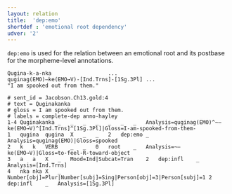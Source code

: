 ```yaml
---
layout: relation
title:  'dep:emo'
shortdef : 'emotional root dependency'
udver: '2'
---
```


`dep:emo` is used for the relation between an emotional root and its postbase for the morpheme-level annotations.

```
Qugina-k-a-nka					...
quginag(EMO)–ke(EMO→V)-[Ind.Trns]-[1Sg.3Pl]	...
"I am spooked out from them."
```
~~~ conllu
# sent_id = Jacobson.Ch13.gold:4
# text = Quginakanka
# gloss = I am spooked out from them.
# labels = complete-dep anno-hayley
1-4	Quginakanka	_	_	_	_	_	_	_	Analysis=quginag(EMO)^~–ke(EMO→V)^[Ind.Trns]^[1Sg.3Pl]|Gloss=I-am-spooked-from-them-
1	qugina	qugina	X	_	_	2	dep:emo	_	Analysis=quginag(EMO)|Gloss=spooked
2	k	k	VERB	_	_	0	root	_	Analysis=~–ke(EMO→V)|Gloss=to-feel-R-toward-object
3	a	a	X	_	Mood=Ind|Subcat=Tran	2	dep:infl	_	Analysis=[Ind.Trns]
4	nka	nka	X	_	Number[obj]=Plur|Number[subj]=Sing|Person[obj]=3|Person[subj]=1	2	dep:infl	_	Analysis=[1Sg.3Pl]
~~~
